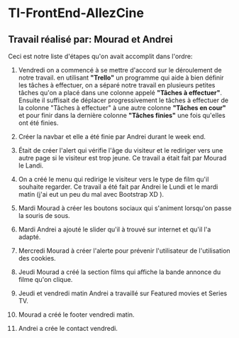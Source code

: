 # TI-FrontEnd-AllezCine

## Travail réalisé par: Mourad et Andrei

Ceci est notre liste d'étapes qu'on avait accomplit dans l'ordre:

1. Vendredi on a commencé à se mettre d'accord sur le déroulement de notre travail.
	en utilisant **"Trello"** un programme qui aide à bien définir les tâches à effectuer,
	on a séparé notre travail en plusieurs petites tâches qu'on a placé dans une colonne appelé **"Tâches à effectuer"**.
	Ensuite il suffisait de déplacer progressivement le tâches à effectuer de la colonne "Tâches à effectuer" à une autre 
	colonne **"Tâches en cour"** et pour finir dans la dernière colonne **"Tâches finies"** une fois qu'elles ont été finies.

2. Créer la navbar et elle a été finie par Andrei durant le week end.

3. Était de créer l'alert qui vérifie l'âge du visiteur et le rediriger vers une autre page si le visiteur
	est trop jeune. Ce travail a était fait par Mourad le Landi.

4. On a créé le menu qui redirige le visiteur vers le type de film qu'il souhaite regarder. Ce travail a 
	été fait par Andrei le Lundi et le mardi matin (j'ai eut un peu du mal avec Bootstrap XD ).

5. Mardi Mourad à créer les boutons sociaux qui s'animent lorsqu'on passe la souris de sous.

6. Mardi Andrei a ajouté le slider qu'il à trouvé sur internet et qu'il l'a adapté.

7. Mercredi Mourad à créer l'alerte pour prévenir l'utilisateur de l'utilisation des cookies.

8. Jeudi Mourad a créé la section films qui affiche la bande annonce du filme qu'on clique.

9. Jeudi et vendredi matin Andrei a travaillé sur Featured movies et Series TV.

10. Mourad a créé le footer vendredi matin.

11. Andrei a crée le contact vendredi.



